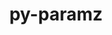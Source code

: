 ---
title: "py-paramz"
layout: cache
categories: [package, develop]
meta: {"compilers": ["none"], "num_specs": 18, "num_specs_by_stack": {"e4s": 18, "root": 18}, "oss": ["ubuntu22.04"], "platforms": ["linux"], "stacks": ["e4s", "root"], "targets": ["x86_64_v3"], "versions": ["0.9.5"]}
spec_details: [{"compiler": "none", "hash": "4j6sl5cnulugtbop3b5mptic5qmidey7", "os": "ubuntu22.04", "platform": "linux", "size": "-", "stacks": ["e4s", "root"], "target": "x86_64_v3", "variants": ["build_system=python_pip"], "versions": ["0.9.5"]}, {"compiler": "none", "hash": "as4vljpejgh7m2idhzcdb2f2xdbiekup", "os": "ubuntu22.04", "platform": "linux", "size": "-", "stacks": ["e4s", "root"], "target": "x86_64_v3", "variants": ["build_system=python_pip"], "versions": ["0.9.5"]}, {"compiler": "none", "hash": "bxrrmuieqeuoko4fvndpd4isrswbr4kf", "os": "ubuntu22.04", "platform": "linux", "size": "-", "stacks": ["e4s", "root"], "target": "x86_64_v3", "variants": ["build_system=python_pip"], "versions": ["0.9.5"]}, {"compiler": "none", "hash": "bzdv33awrpva2bf5tho2w5bhg6b7fhin", "os": "ubuntu22.04", "platform": "linux", "size": "-", "stacks": ["e4s", "root"], "target": "x86_64_v3", "variants": ["build_system=python_pip"], "versions": ["0.9.5"]}, {"compiler": "none", "hash": "cevcwcaenmk7vd5l27bbtgkuuvgbira7", "os": "ubuntu22.04", "platform": "linux", "size": "-", "stacks": ["e4s", "root"], "target": "x86_64_v3", "variants": ["build_system=python_pip"], "versions": ["0.9.5"]}, {"compiler": "none", "hash": "csb7pfnjzw2fxbxy4euvjbstcxwse4h5", "os": "ubuntu22.04", "platform": "linux", "size": "-", "stacks": ["e4s", "root"], "target": "x86_64_v3", "variants": ["build_system=python_pip"], "versions": ["0.9.5"]}, {"compiler": "none", "hash": "cvoyyn5ey55zcwpwtjsrx44d5f537t22", "os": "ubuntu22.04", "platform": "linux", "size": "-", "stacks": ["e4s", "root"], "target": "x86_64_v3", "variants": ["build_system=python_pip"], "versions": ["0.9.5"]}, {"compiler": "none", "hash": "hmamkzimvw5f7bk76wer5dyxjcayctsi", "os": "ubuntu22.04", "platform": "linux", "size": "-", "stacks": ["e4s", "root"], "target": "x86_64_v3", "variants": ["build_system=python_pip"], "versions": ["0.9.5"]}, {"compiler": "none", "hash": "hoj5wilzlzugu7trkoo2hcffuht35e3m", "os": "ubuntu22.04", "platform": "linux", "size": "-", "stacks": ["e4s", "root"], "target": "x86_64_v3", "variants": ["build_system=python_pip"], "versions": ["0.9.5"]}, {"compiler": "none", "hash": "ils6w6rkhucqema6uob2lbafjbwecboo", "os": "ubuntu22.04", "platform": "linux", "size": "-", "stacks": ["e4s", "root"], "target": "x86_64_v3", "variants": ["build_system=python_pip"], "versions": ["0.9.5"]}, {"compiler": "none", "hash": "kqsnmdwos4tzrulvtghm7xygoq22qme3", "os": "ubuntu22.04", "platform": "linux", "size": "-", "stacks": ["e4s", "root"], "target": "x86_64_v3", "variants": ["build_system=python_pip"], "versions": ["0.9.5"]}, {"compiler": "none", "hash": "tafis52ia77toufxywmunzlfnosplzzg", "os": "ubuntu22.04", "platform": "linux", "size": "-", "stacks": ["e4s", "root"], "target": "x86_64_v3", "variants": ["build_system=python_pip"], "versions": ["0.9.5"]}, {"compiler": "none", "hash": "ungbb6h6bk43urqy44or5faywm3ghhqz", "os": "ubuntu22.04", "platform": "linux", "size": "-", "stacks": ["e4s", "root"], "target": "x86_64_v3", "variants": ["build_system=python_pip"], "versions": ["0.9.5"]}, {"compiler": "none", "hash": "vfc5dnd7jyvv6qyec3cqj6k54hlyhmhq", "os": "ubuntu22.04", "platform": "linux", "size": "-", "stacks": ["e4s", "root"], "target": "x86_64_v3", "variants": ["build_system=python_pip"], "versions": ["0.9.5"]}, {"compiler": "none", "hash": "vvilhbkg4pbo34aqdb72ufh3zccjtggq", "os": "ubuntu22.04", "platform": "linux", "size": "-", "stacks": ["e4s", "root"], "target": "x86_64_v3", "variants": ["build_system=python_pip"], "versions": ["0.9.5"]}, {"compiler": "none", "hash": "x5cifefamiow7ft34b3fpndhr2a53br5", "os": "ubuntu22.04", "platform": "linux", "size": "-", "stacks": ["e4s", "root"], "target": "x86_64_v3", "variants": ["build_system=python_pip"], "versions": ["0.9.5"]}, {"compiler": "none", "hash": "xz7vcsfl4dboq6gdpryxk3ldgjfelg6a", "os": "ubuntu22.04", "platform": "linux", "size": "-", "stacks": ["e4s", "root"], "target": "x86_64_v3", "variants": ["build_system=python_pip"], "versions": ["0.9.5"]}, {"compiler": "none", "hash": "y4xdjy5sdyc7b4n6eesqmg3nn33fukjk", "os": "ubuntu22.04", "platform": "linux", "size": "-", "stacks": ["e4s", "root"], "target": "x86_64_v3", "variants": ["build_system=python_pip"], "versions": ["0.9.5"]}]
---